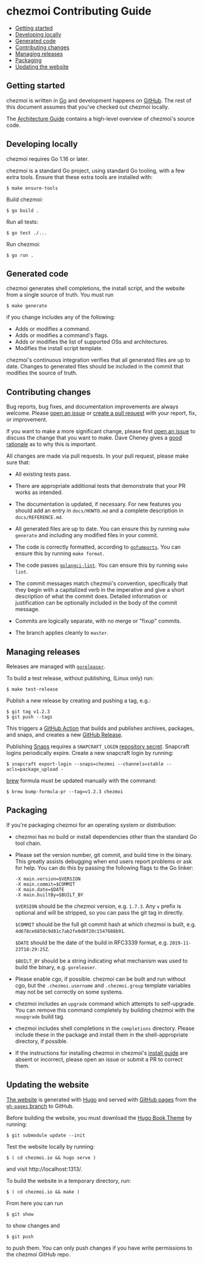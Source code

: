 # chezmoi Contributing Guide

<!--- toc --->
* [Getting started](#getting-started)
* [Developing locally](#developing-locally)
* [Generated code](#generated-code)
* [Contributing changes](#contributing-changes)
* [Managing releases](#managing-releases)
* [Packaging](#packaging)
* [Updating the website](#updating-the-website)

## Getting started

chezmoi is written in [Go](https://golang.org) and development happens on
[GitHub](https://github.com). The rest of this document assumes that you've
checked out chezmoi locally.

The [Architecture Guide](ARCHITECTURE.md) contains a high-level overview of
chezmoi's source code.

## Developing locally

chezmoi requires Go 1.16 or later.

chezmoi is a standard Go project, using standard Go tooling, with a few extra
tools. Ensure that these extra tools are installed with:

```console
$ make ensure-tools
```

Build chezmoi:

```console
$ go build .
```

Run all tests:

```console
$ go test ./...
```

Run chezmoi:

```console
$ go run .
```

## Generated code

chezmoi generates shell completions, the install script, and the website from a
single source of truth. You must run

```console
$ make generate
```

if you change includes any of the following:

* Adds or modifies a command.
* Adds or modifies a command's flags.
* Adds or modifies the list of supported OSs and architectures.
* Modifies the install script template.

chezmoi's continuous integration verifies that all generated files are up to
date. Changes to generated files should be included in the commit that modifies
the source of truth.

## Contributing changes

Bug reports, bug fixes, and documentation improvements are always welcome.
Please [open an issue](https://github.com/twpayne/chezmoi/issues/new/choose) or
[create a pull
request](https://help.github.com/en/articles/creating-a-pull-request) with your
report, fix, or improvement.

If you want to make a more significant change, please first [open an
issue](https://github.com/twpayne/chezmoi/issues/new/choose) to discuss the
change that you want to make. Dave Cheney gives a [good
rationale](https://dave.cheney.net/2019/02/18/talk-then-code) as to why this is
important.

All changes are made via pull requests. In your pull request, please make sure
that:

* All existing tests pass.

* There are appropriate additional tests that demonstrate that your PR works as
  intended.

* The documentation is updated, if necessary. For new features you should add an
  entry in `docs/HOWTO.md` and a complete description in `docs/REFERENCE.md`.

* All generated files are up to date. You can ensure this by running `make
  generate` and including any modified files in your commit.

* The code is correctly formatted, according to
  [`gofumports`](https://mvdan.cc/gofumpt/gofumports). You can ensure this by
  running `make format`.

* The code passes [`golangci-lint`](https://github.com/golangci/golangci-lint).
  You can ensure this by running `make lint`.

* The commit messages match chezmoi's convention, specifically that they begin
  with a capitalized verb in the imperative and give a short description of what
  the commit does. Detailed information or justification can be optionally
  included in the body of the commit message.

* Commits are logically separate, with no merge or "fixup" commits.

* The branch applies cleanly to `master`.

## Managing releases

Releases are managed with [`goreleaser`](https://goreleaser.com/).

To build a test release, without publishing, (Linux only) run:

```console
$ make test-release
```
Publish a new release by creating and pushing a tag, e.g.:

```console
$ git tag v1.2.3
$ git push --tags
```

This triggers a [GitHub Action](https://github.com/twpayne/chezmoi/actions) that
builds and publishes archives, packages, and snaps, and creates a new [GitHub
Release](https://github.com/twpayne/chezmoi/releases).

Publishing [Snaps](https://snapcraft.io/) requires a `SNAPCRAFT_LOGIN`
[repository
secret](https://github.com/twpayne/chezmoi/settings/secrets/actions). Snapcraft
logins periodically expire. Create a new snapcraft login by running:

```console
$ snapcraft export-login --snaps=chezmoi --channels=stable --acls=package_upload -
```

[brew](https://brew.sh/) formula must be updated manually with the command:

```console
$ brew bump-formula-pr --tag=v1.2.3 chezmoi
```

## Packaging

If you're packaging chezmoi for an operating system or distribution:

* chezmoi has no build or install dependencies other than the standard Go
  tool chain.

* Please set the version number, git commit, and build time in the binary. This
  greatly assists debugging when end users report problems or ask for help. You
  can do this by passing the following flags to the Go linker:

  ```
  -X main.version=$VERSION
  -X main.commit=$COMMIT
  -X main.date=$DATE
  -X main.builtBy=$BUILT_BY
  ```

  `$VERSION` should be the chezmoi version, e.g. `1.7.3`. Any `v` prefix is
  optional and will be stripped, so you can pass the git tag in directly.

  `$COMMIT` should be the full git commit hash at which chezmoi is built, e.g.
  `4d678ce6850c9d81c7ab2fe0d8f20c1547688b91`.

  `$DATE` should be the date of the build in RFC3339 format, e.g.
  `2019-11-23T18:29:25Z`.

  `$BUILT_BY` should be a string indicating what mechanism was used to build the
  binary, e.g. `goreleaser`.

* Please enable cgo, if possible. chezmoi can be built and run without cgo, but
  the `.chezmoi.username` and `.chezmoi.group` template variables may not be set
  correctly on some systems.

* chezmoi includes an `upgrade` command which attempts to self-upgrade. You can
  remove this command completely by building chezmoi with the `noupgrade` build
  tag.

* chezmoi includes shell completions in the `completions` directory. Please
  include these in the package and install them in the shell-appropriate
  directory, if possible.

* If the instructions for installing chezmoi in chezmoi's [install
  guide](https://github.com/twpayne/chezmoi/blob/master/docs/INSTALL.md) are
  absent or incorrect, please open an issue or submit a PR to correct them.

## Updating the website

[The website](https://chezmoi.io) is generated with [Hugo](https://gohugo.io/)
and served with [GitHub pages](https://pages.github.com/) from the [`gh-pages`
branch](https://github.com/twpayne/chezmoi/tree/gh-pages) to GitHub.

Before building the website, you must download the [Hugo Book
Theme](https://github.com/alex-shpak/hugo-book) by running:

```console
$ git submodule update --init
```

Test the website locally by running:

```console
$ ( cd chezmoi.io && hugo serve )
```

and visit http://localhost:1313/.

To build the website in a temporary directory, run:

```console
$ ( cd chezmoi.io && make )
```

From here you can run

```console
$ git show
```

to show changes and

```console
$ git push
```

to push them. You can only push changes if you have write permissions to the
chezmoi GitHub repo.
